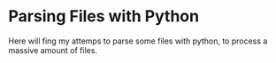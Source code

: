 # Parsing Files with Python

Here will fing my attemps to parse some files with python, to process a massive amount of files.


